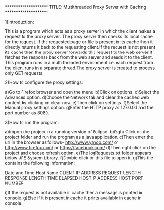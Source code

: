 ******************** TITLE: Multithreaded Proxy Server with Caching ********************


1)Introduction:

This is a program which acts as a proxy server in which the client makes a request to the proxy server. The proxy server then checks its local cache for the request.
If the requested page or file is present in its cache then it directly returns it back to the requesting client.If the request is not present its cache then the proxy
server forwards this request to the web server.It fetches the response back from the web server and sends it to the client. This program runs in a multi threaded
environment i.e. each request from the client runs in a separate thread.The proxy server is created to process only GET requests.    



2)How to configure the proxy settings:

a)Go to Firefox browser and open the menu. 
b)Click on options.
c)Select the Advanced option.
d)Choose the Network tab and clear the cached web content by clicking on clear now. 
e)Then click on settings.
f)Select the Manual proxy settings option.
g)Enter the HTTP proxy as 127.0.0.1 and the port number as 8080.  

 

3)How to run the program:

a)Import the project in a running version of Eclipse.
b)Right Click on the project folder and run the program as a java application.
c)Then enter the url in the browser as follows-  http://www.yahoo.com/ or  http://www.firefox.com/ or https://facebook.com/
d)Then right click on the project and choose refresh option.
e)The logRequests.txt folder appears below JRE System Library.
f)Double click on this file to open it.
g)This file contains the following information:
 
 Date and Time
 Host Name 
 CLIENT IP ADDRESS
 REQUEST LENGTH 
 RESPONSE LENGTH 
 TIME ELAPSED 
 HOST IP ADDRESS 
 HOST PORT NUMBER 

i)If the request is not available in cache then a message is printed in console.
g)Else if it is present in cache it prints available in cache in console.










